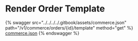 # Render Order Template

{% swagger src="../../../../.gitbook/assets/commerce.json" path="/v1/commerce/orders/{id}/template" method="get" %}
[commerce.json](../../../../.gitbook/assets/commerce.json)
{% endswagger %}
